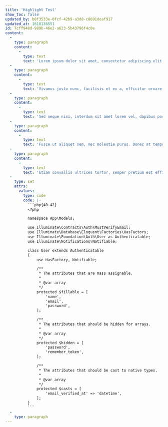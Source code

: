 ```yaml
---
title: 'Highlight Test'
show_toc: false
updated_by: b8f3533e-0fcf-42b9-a3d8-c8691deaf917
updated_at: 1618136551
id: 7cff948d-989b-46e2-a623-5b43796f4c0e
content:
  -
    type: paragraph
    content:
      -
        type: text
        text: 'Lorem ipsum dolor sit amet, consectetur adipiscing elit. Donec sagittis iaculis erat ac auctor. Ut dictum ultrices metus vestibulum tincidunt. Morbi aliquet erat ac rhoncus facilisis. Praesent cursus libero rutrum dapibus feugiat. Phasellus lobortis vehicula sollicitudin. Proin faucibus ornare tellus id sodales. Aenean eget scelerisque enim, eu aliquet nisl. Suspendisse nec lacus quis nunc euismod cursus quis vel enim. Integer et tellus quis ligula iaculis efficitur. Class aptent taciti sociosqu ad litora torquent per conubia nostra, per inceptos himenaeos. Orci varius natoque penatibus et magnis dis parturient montes, nascetur ridiculus mus. Morbi porta odio ipsum, quis tempus ipsum lacinia non. Nunc id mollis sem. Aenean sit amet bibendum sem.'
  -
    type: paragraph
    content:
      -
        type: text
        text: 'Vivamus justo nunc, facilisis et ex a, efficitur ornare turpis. Sed blandit neque scelerisque lacus molestie, sit amet gravida est molestie. Nullam sem felis, suscipit ut maximus id, suscipit at eros. Aliquam fermentum est sem. Interdum et malesuada fames ac ante ipsum primis in faucibus. Maecenas laoreet metus urna, vitae faucibus arcu euismod tempus. Etiam consequat tincidunt nunc, id auctor nisl tincidunt et. Fusce est arcu, auctor tempor lacus eget, ullamcorper commodo eros. Vestibulum varius pulvinar odio, vitae malesuada lectus faucibus quis. Interdum et malesuada fames ac ante ipsum primis in faucibus.'
  -
    type: paragraph
    content:
      -
        type: text
        text: 'Sed neque nisi, interdum sit amet lorem vel, dapibus porta tellus. Quisque sed quam sed neque posuere faucibus. Donec dapibus interdum pretium. Fusce interdum id nunc at blandit. Suspendisse quis mauris finibus, imperdiet mi non, ultrices purus. Donec porttitor lacus in aliquam facilisis. Vestibulum a viverra sem. Curabitur vel ultrices sem. Suspendisse molestie mi et erat molestie convallis. Donec nisl mi, bibendum eu mollis ac, rhoncus non nunc. Nam eget sapien nec metus luctus rutrum. Nam ac maximus neque. Nulla felis arcu, viverra sit amet vestibulum et, condimentum at lacus. Integer vitae fermentum massa. Praesent ut nulla vestibulum, tempus tellus eu, convallis ligula.'
  -
    type: paragraph
    content:
      -
        type: text
        text: 'Fusce ut aliquet sem, nec molestie purus. Donec at tempus erat, ac varius enim. Sed sit amet lectus ornare, vulputate ligula vitae, rhoncus nunc. Pellentesque placerat lacus efficitur tristique mattis. Fusce vulputate elementum fringilla. Ut porta consectetur risus, eget euismod est porta nec. Morbi eros dolor, vehicula sit amet fermentum vitae, laoreet sit amet urna. Pellentesque habitant morbi tristique senectus et netus et malesuada fames ac turpis egestas. Donec congue convallis elit, a volutpat urna tincidunt sed. Pellentesque mollis purus vitae lorem pulvinar efficitur. Integer laoreet nulla sit amet ligula pulvinar, eget placerat sem rutrum. Aenean ut tempor ligula. Aenean justo arcu, pulvinar sit amet vehicula sed, finibus sit amet sem. Nunc vel posuere felis. Fusce pretium, lacus at ornare cursus, turpis odio fermentum ipsum, non porta felis tortor non lectus.'
  -
    type: paragraph
    content:
      -
        type: text
        text: 'Etiam convallis ultrices tortor, semper pretium est efficitur et. Maecenas elementum lorem vel lacus blandit, vel sodales orci posuere. Integer ut ipsum aliquet justo pharetra laoreet sed nec ex. Quisque sodales, magna ut porttitor lacinia, orci velit tincidunt ex, vitae ornare metus tellus at sapien. Curabitur laoreet nulla eu semper fringilla. Nulla vitae ultricies nisi, non posuere ligula. Orci varius natoque penatibus et magnis dis parturient montes, nascetur ridiculus mus.'
  -
    type: set
    attrs:
      values:
        type: code
        code: |-
          ```php{40-42}
          <?php

          namespace App\Models;

          use Illuminate\Contracts\Auth\MustVerifyEmail;
          use Illuminate\Database\Eloquent\Factories\HasFactory;
          use Illuminate\Foundation\Auth\User as Authenticatable;
          use Illuminate\Notifications\Notifiable;

          class User extends Authenticatable
          {
              use HasFactory, Notifiable;

              /**
               * The attributes that are mass assignable.
               *
               * @var array
               */
              protected $fillable = [
                  'name',
                  'email',
                  'password',
              ];

              /**
               * The attributes that should be hidden for arrays.
               *
               * @var array
               */
              protected $hidden = [
                  'password',
                  'remember_token',
              ];

              /**
               * The attributes that should be cast to native types.
               *
               * @var array
               */
              protected $casts = [
                  'email_verified_at' => 'datetime',
              ];
          }
          ```
  -
    type: paragraph
---
```

